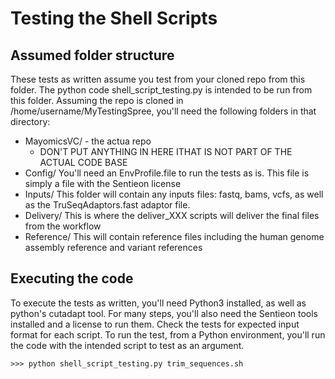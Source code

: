 # Testing the Shell Scripts

## Assumed folder structure

These tests as written assume you test from your cloned repo from this folder. The python code shell_script_testing.py is intended to be run from this folder. Assuming the repo is cloned in /home/username/MyTestingSpree, you'll need the following folders in that directory:
* MayomicsVC/ - the actua repo
  * DON'T PUT ANYTHING IN HERE ITHAT IS NOT PART OF THE ACTUAL CODE BASE
* Config/ You'll need an EnvProfile.file to run the tests as is. This file is simply a file with the Sentieon license
* Inputs/ This folder will contain any inputs files: fastq, bams, vcfs, as well as the TruSeqAdaptors.fast adaptor file. 
* Delivery/ This is where the deliver_XXX scripts will deliver the final files from the workflow
* Reference/ This will contain reference files including the human genome assembly reference and variant references

## Executing the code

To execute the tests as written, you'll need Python3 installed, as well as python's cutadapt tool. For many steps, you'll also need the Sentieon tools installed and a license to run them. Check the tests for expected input format for each script. To run the test, from a Python environment, you'll run the code with the intended script to test as an argument.

```shell
>>> python shell_script_testing.py trim_sequences.sh
```
